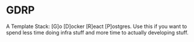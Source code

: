 # GDRP
A Template Stack: [G]o [D]ocker [R]eact [P]ostgres. Use this if you want to spend less time doing infra stuff and more time to actually developing stuff.
